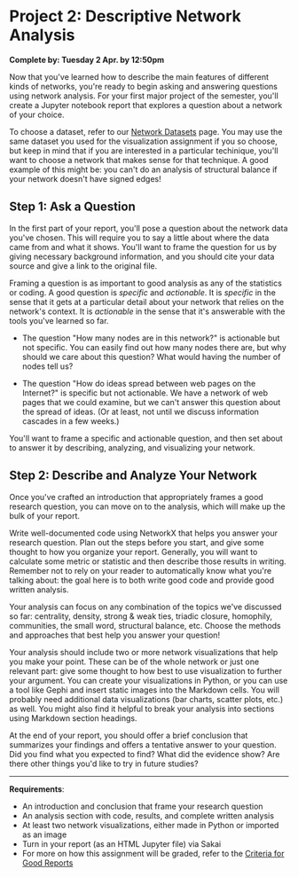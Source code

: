 # Project 2: Descriptive Network Analysis

**Complete by: Tuesday 2 Apr. by 12:50pm**

Now that you've learned how to describe the main features of different kinds of networks, you're ready to begin asking and answering questions using network analysis. For your first major project of the semester, you'll create a Jupyter notebook report that explores a question about a network of your choice.

To choose a dataset, refer to our [Network Datasets](https://jrladd.com/networks/datasets.html) page. You may use the same dataset you used for the visualization assignment if you so choose, but keep in mind that if you are interested in a particular techinique, you'll want to choose a network that makes sense for that technique. A good example of this might be: you can't do an analysis of structural balance if your network doesn't have signed edges!

## Step 1: Ask a Question

In the first part of your report, you'll pose a question about the network data you've chosen. This will require you to say a little about where the data came from and what it shows. You'll want to frame the question for us by giving necessary background information, and you should cite your data source and give a link to the original file.

Framing a question is as important to good analysis as any of the statistics or coding. A good question is *specific* and *actionable*. It is *specific* in the sense that it gets at a particular detail about your network that relies on the network's context. It is *actionable* in the sense that it's answerable with the tools you've learned so far.

- The question "How many nodes are in this network?" is actionable but not specific. You can easily find out how many nodes there are, but why should we care about this question? What would having the number of nodes tell us?

- The question "How do ideas spread between web pages on the Internet?" is specific but not actionable. We have a network of web pages that we could examine, but we can't answer this question about the spread of ideas. (Or at least, not until we discuss information cascades in a few weeks.)


You'll want to frame a specific and actionable question, and then set about to answer it by describing, analyzing, and visualizing your network.

## Step 2: Describe and Analyze Your Network

Once you've crafted an introduction that appropriately frames a good research question, you can move on to the analysis, which will make up the bulk of your report.

Write well-documented code using NetworkX that helps you answer your research question. Plan out the steps before you start, and give some thought to how you organize your report. Generally, you will want to calculate some metric or statistic and then describe those results in writing. Remember not to rely on your reader to automatically know what you're talking about: the goal here is to both write good code and provide good written analysis.

Your analysis can focus on any combination of the topics we've discussed so far: centrality, density, strong & weak ties, triadic closure, homophily, communities, the small word, structural balance, etc. Choose the methods and approaches that best help you answer your question!

Your analysis should include two or more network visualizations that help you make your point. These can be of the whole network or just one relevant part: give some thought to how best to use visualization to further your argument. You can create your visualizations in Python, or you can use a tool like Gephi and insert static images into the Markdown cells. You will probably need additional data visualizations (bar charts, scatter plots, etc.) as well. You might also find it helpful to break your analysis into sections using Markdown section headings.

At the end of your report, you should offer a brief conclusion that summarizes your findings and offers a tentative answer to your question. Did you find what you expected to find? What did the evidence show? Are there other things you'd like to try in future studies?

---

**Requirements**:

- An introduction and conclusion that frame your research question
- An analysis section with code, results, and complete written analysis
- At least two network visualizations, either made in Python or imported as an image
- Turn in your report (as an HTML Jupyter file) via Sakai
- For more on how this assignment will be graded, refer to the [Criteria for Good Reports](../course-info/criteria.md)